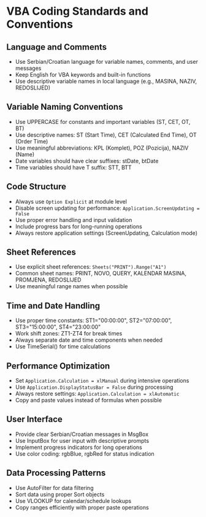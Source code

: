 # VBA Coding Standards and Conventions

## Language and Comments
- Use Serbian/Croatian language for variable names, comments, and user messages
- Keep English for VBA keywords and built-in functions
- Use descriptive variable names in local language (e.g., MASINA, NAZIV, REDOSLIJED)

## Variable Naming Conventions
- Use UPPERCASE for constants and important variables (ST, CET, OT, BT)
- Use descriptive names: ST (Start Time), CET (Calculated End Time), OT (Order Time)
- Use meaningful abbreviations: KPL (Komplet), POZ (Pozicija), NAZIV (Name)
- Date variables should have clear suffixes: stDate, btDate
- Time variables should have T suffix: STT, BTT

## Code Structure
- Always use `Option Explicit` at module level
- Disable screen updating for performance: `Application.ScreenUpdating = False`
- Use proper error handling and input validation
- Include progress bars for long-running operations
- Always restore application settings (ScreenUpdating, Calculation mode)

## Sheet References
- Use explicit sheet references: `Sheets("PRINT").Range("A1")`
- Common sheet names: PRINT, NOVO, QUERY, KALENDAR MASINA, PROMJENA, REDOSLIJED
- Use meaningful range names when possible

## Time and Date Handling
- Use proper time constants: ST1="00:00:00", ST2="07:00:00", ST3="15:00:00", ST4="23:00:00"
- Work shift zones: ZT1-ZT4 for break times
- Always separate date and time components when needed
- Use TimeSerial() for time calculations

## Performance Optimization
- Set `Application.Calculation = xlManual` during intensive operations
- Use `Application.DisplayStatusBar = False` during processing
- Always restore settings: `Application.Calculation = xlAutomatic`
- Copy and paste values instead of formulas when possible

## User Interface
- Provide clear Serbian/Croatian messages in MsgBox
- Use InputBox for user input with descriptive prompts
- Implement progress indicators for long operations
- Use color coding: rgbBlue, rgbRed for status indication

## Data Processing Patterns
- Use AutoFilter for data filtering
- Sort data using proper Sort objects
- Use VLOOKUP for calendar/schedule lookups
- Copy ranges efficiently with proper paste operations